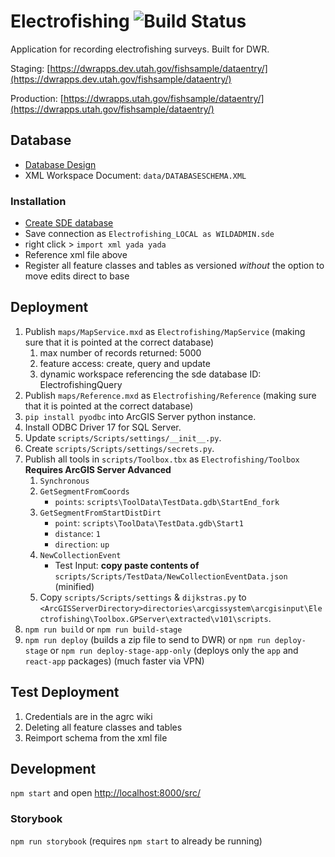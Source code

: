 # Electrofishing ![Build Status](https://github.com/agrc/electrofishing/actions/workflows/test.yml/badge.svg)

Application for recording electrofishing surveys. Built for DWR.

Staging: [https://dwrapps.dev.utah.gov/fishsample/dataentry/](https://dwrapps.dev.utah.gov/fishsample/dataentry/)

Production: [https://dwrapps.utah.gov/fishsample/dataentry/](https://dwrapps.utah.gov/fishsample/dataentry/)

## Database

- [Database Design](https://docs.google.com/spreadsheets/d/1_LhNljqvb9GMxpMWlx_CnQo9FuZ5MNwoO3jzTORcxn0/edit#gid=0)
- XML Workspace Document: `data/DATABASESCHEMA.XML`

### Installation

- [Create SDE database](http://wiki.agrc.utah.gov/sql-server-set-up-on-dev-machine/)
- Save connection as `Electrofishing_LOCAL as WILDADMIN.sde`
- right click > `import xml yada yada`
- Reference xml file above
- Register all feature classes and tables as versioned _without_ the option to move edits direct to base

## Deployment

1. Publish `maps/MapService.mxd` as `Electrofishing/MapService` (making sure that it is pointed at the correct database)
   1. max number of records returned: 5000
   1. feature access: create, query and update
   1. dynamic workspace referencing the sde database ID: ElectrofishingQuery
1. Publish `maps/Reference.mxd` as `Electrofishing/Reference` (making sure that it is pointed at the correct database)
1. `pip install pyodbc` into ArcGIS Server python instance.
1. Install ODBC Driver 17 for SQL Server.
1. Update `scripts/Scripts/settings/__init__.py`.
1. Create `scripts/Scripts/settings/secrets.py`.
1. Publish all tools in `scripts/Toolbox.tbx` as `Electrofishing/Toolbox` **Requires ArcGIS Server Advanced**
   1. `Synchronous`
   1. `GetSegmentFromCoords`
      - `points`: `scripts\ToolData\TestData.gdb\StartEnd_fork`
   1. `GetSegmentFromStartDistDirt`
      - `point`: `scripts\ToolData\TestData.gdb\Start1`
      - `distance`: `1`
      - `direction`: `up`
   1. `NewCollectionEvent`
      - Test Input: **copy paste contents of** `scripts/Scripts/TestData/NewCollectionEventData.json` (minified)
   1. Copy `scripts/Scripts/settings` & `dijkstras.py` to `<ArcGISServerDirectory>directories\arcgissystem\arcgisinput\Electrofishing\Toolbox.GPServer\extracted\v101\scripts`.
1. `npm run build` or `npm run build-stage`
1. `npm run deploy` (builds a zip file to send to DWR) or `npm run deploy-stage` or `npm run deploy-stage-app-only` (deploys only the `app` and `react-app` packages) (much faster via VPN)

## Test Deployment

1. Credentials are in the agrc wiki
2. Deleting all feature classes and tables
3. Reimport schema from the xml file

## Development

`npm start` and open [http://localhost:8000/src/](http://localhost:8000/src/)

### Storybook

`npm run storybook` (requires `npm start` to already be running)
